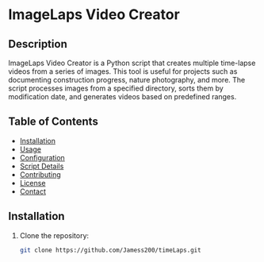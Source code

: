 # ImageLaps Video Creator

## Description
ImageLaps Video Creator is a Python script that creates multiple time-lapse videos from a series of images. This tool is useful for projects such as documenting construction progress, nature photography, and more. The script processes images from a specified directory, sorts them by modification date, and generates videos based on predefined ranges.

## Table of Contents
- [Installation](#installation)
- [Usage](#usage)
- [Configuration](#configuration)
- [Script Details](#script-details)
- [Contributing](#contributing)
- [License](#license)
- [Contact](#contact)

## Installation
1. Clone the repository:
   ```bash
   git clone https://github.com/Jamess200/timeLaps.git
